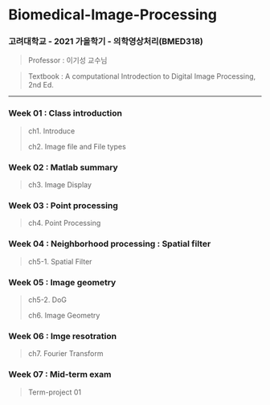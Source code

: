 # Biomedical-Image-Processing

### 고려대학교 - 2021 가을학기 - 의학영상처리(BMED318)
> Professor : 이기성 교수님

> Textbook : A computational Introdection to Digital Image Processing, 2nd Ed.


---

### Week 01 : Class introduction
> ch1. Introduce
> 
> ch2. Image file and File types


### Week 02 : Matlab summary
> ch3. Image Display


### Week 03 : Point processing
> ch4. Point Processing


### Week 04 : Neighborhood processing : Spatial filter
> ch5-1. Spatial Filter


### Week 05 : Image geometry
> ch5-2. DoG
> 
> ch6. Image Geometry

### Week 06 : Imge resotration
> ch7. Fourier Transform

### Week 07 : Mid-term exam
> Term-project 01
